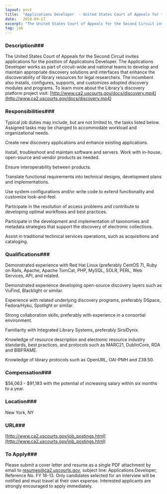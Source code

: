 ```yaml
---
layout: post
title:  "Applications Developer  - United States Court of Appeals for the Second Circuit"
date:   2018-04-17
excerpt: "The United States Court of Appeals for the Second Circuit invites applications for the position of Applications Developer. The Applications Developer works as part of circuit-wide and national teams to develop and maintain appropriate discovery solutions and interfaces that enhance the discoverability of library resources for legal researchers. The incumbent..."
tag: job
---
```


### Description###

The United States Court of Appeals for the Second Circuit invites applications for the position of Applications Developer. The Applications Developer works as part of circuit-wide and national teams to develop and maintain appropriate discovery solutions and interfaces that enhance the discoverability of library resources for legal researchers. The incumbent also installs, configures, supports, and customizes adopted discovery modules and programs.  To learn more about the Library's discovery platform project visit: [http://www.ca2.uscourts.gov/docs/discovery.mp4](http://www.ca2.uscourts.gov/docs/discovery.mp4)


### Responsibilities###

Typical job duties may include, but are not limited to, the tasks listed below. Assigned tasks may be changed to accommodate workload and organizational needs.

Create new discovery applications and enhance existing applications.

Install, troubleshoot and maintain software and servers. Work with in-house, open-source and vendor products as needed.

Ensure interoperability between products.

Translate functional requirements into technical designs, development plans and implementations.

Use system configurations and/or write code to extend functionality and customize look-and-feel.

Participate in the resolution of access problems and contribute to developing optimal workflows and best practices.

Participate in the development and implementation of taxonomies and metadata strategies that support the discovery of electronic collections.

Assist in traditional technical services operations, such as acquisitions and cataloging.


### Qualifications###

Demonstrated experience with Red Hat Linux (preferably CentOS 7), Ruby on Rails, Apache, Apache TomCat, PHP, MySQL, SOLR, PERL, Web Services, API, and related.

Demonstrated experience developing open-source discovery layers such as VuFind, Blacklight or similar.

Experience with related underlying discovery programs, preferably DSpace, Fedora/Hyku, Spotlight or similar.

Strong collaboration skills, preferably with experience in a consortial environment.

Familiarity with Integrated Library Systems, preferably SirsiDynix.

Knowledge of resource description and electronic resource industry standards, best practices, and protocols such as MARC21, DublinCore, RDA and BIBFRAME.

Knowledge of library protocols such as OpenURL, OAI-PMH and Z39.50.


### Compensation###

$56,063 - $91,183 with the potential of increasing salary within six months to a year.


### Location###

New York, NY


### URL###

[http://www.ca2.uscourts.gov/job_postings.html](http://www.ca2.uscourts.gov/job_postings.html)

### To Apply###

Please submit a cover letter and resume as a single PDF attachment by email to resumes@ca2.uscourts.gov, subject line: Applications Developer, Reference No. FY 18-13. Only candidates selected for an interview will be notified and must travel at their own expense. Interested applicants are strongly encouraged to apply immediately.





